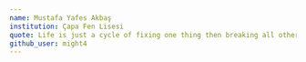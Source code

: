 ```yaml
---
name: Mustafa Yafes Akbaş
institution: Çapa Fen Lisesi
quote: Life is just a cycle of fixing one thing then breaking all other!
github_user: might4
---
```


